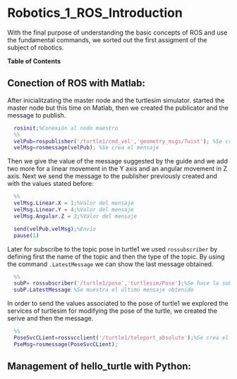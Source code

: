 # Robotics_1_ROS_Introduction
With the final purpose of understanding the basic concepts of ROS and use the fundamental commands, we sorted out the first assigment  of the subject of robotics.

**Table of Contents**
## Conection of ROS with Matlab:
After inicialitzating the master node and the turtlesim simulator. started the master node but this time on Matlab, then we created the publicator and the message to publish. 
```Matlab
  rosinit;%Conexión al nodo maestro
  %% 
  velPub=rospublisher('/turtle1/cmd_vel','geometry_msgs/Twist'); %Se crea el publicador
  velMsg=rosmessage(velPub); %Se crea el mensaje
```
Then we give the value of the message suggested by the guide and we add two more for a linear movement in the Y axis and an angular movement in Z axis. Next we send the message to the publisher previously created and with the values stated before:
```Matlab
  %% 
  velMsg.Linear.X = 1;%Valor del mensaje
  velMsg.Linear.Y = 4;%Valor del mensaje
  velMsg.Angular.Z = 2;%Valor del mensaje

  send(velPub,velMsg);%Envío
  pause(1)
```
Later for subscribe to the topic pose in turtle1 we used `rossubscriber` by defining first the name of the topic and then the type of the topic. By using the command `.LatestMessage` we can show the last message obtained.
```Matlab
  %%
  subP= rossubscriber('/turtle1/pose','turtlesim/Pose');%Se hace la subscripción al tópico.
  subP.LatestMessage %Se muestra el último mensaje obtenido
```
In order to send the values associated to the pose of turtle1 we explored the services of turtlesim for modifying the pose of the turtle, we created the serive and then the message.
```Matlab
  %%
  PoseSvcCLient=rossvcclient('/turtle1/teleport_absolute');%Se crea el servicio que permitirá enviar los valores      asociados a la pose
  PseMsg=rosmessage(PoseSvcCLient);
```
## Management of hello_turtle with Python:
